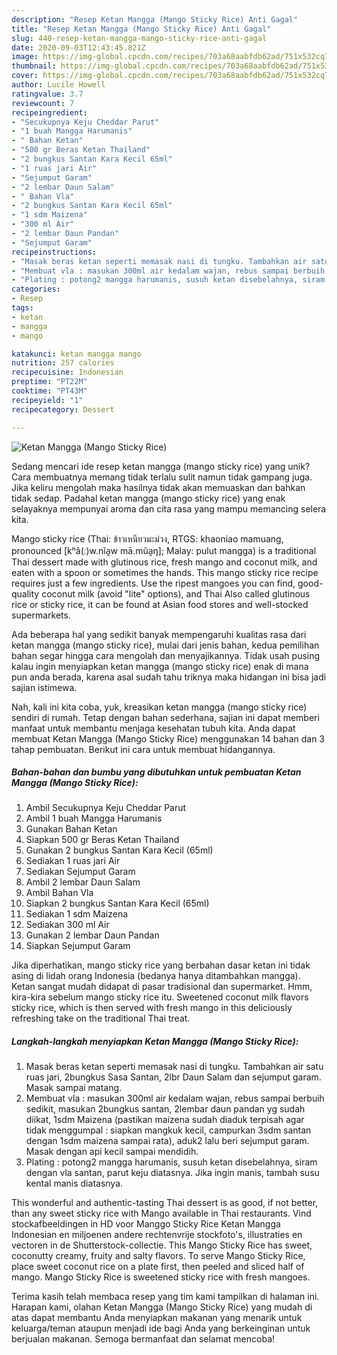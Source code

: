 ```yaml
---
description: "Resep Ketan Mangga (Mango Sticky Rice) Anti Gagal"
title: "Resep Ketan Mangga (Mango Sticky Rice) Anti Gagal"
slug: 440-resep-ketan-mangga-mango-sticky-rice-anti-gagal
date: 2020-09-03T12:43:45.821Z
image: https://img-global.cpcdn.com/recipes/703a68aabfdb62ad/751x532cq70/ketan-mangga-mango-sticky-rice-foto-resep-utama.jpg
thumbnail: https://img-global.cpcdn.com/recipes/703a68aabfdb62ad/751x532cq70/ketan-mangga-mango-sticky-rice-foto-resep-utama.jpg
cover: https://img-global.cpcdn.com/recipes/703a68aabfdb62ad/751x532cq70/ketan-mangga-mango-sticky-rice-foto-resep-utama.jpg
author: Lucile Howell
ratingvalue: 3.7
reviewcount: 7
recipeingredient:
- "Secukupnya Keju Cheddar Parut"
- "1 buah Mangga Harumanis"
- " Bahan Ketan"
- "500 gr Beras Ketan Thailand"
- "2 bungkus Santan Kara Kecil 65ml"
- "1 ruas jari Air"
- "Sejumput Garam"
- "2 lembar Daun Salam"
- " Bahan Vla"
- "2 bungkus Santan Kara Kecil 65ml"
- "1 sdm Maizena"
- "300 ml Air"
- "2 lembar Daun Pandan"
- "Sejumput Garam"
recipeinstructions:
- "Masak beras ketan seperti memasak nasi di tungku. Tambahkan air satu ruas jari, 2bungkus Sasa Santan, 2lbr Daun Salam dan sejumput garam. Masak sampai matang."
- "Membuat vla : masukan 300ml air kedalam wajan, rebus sampai berbuih sedikit, masukan 2bungkus santan, 2lembar daun pandan yg sudah diikat, 1sdm Maizena (pastikan maizena sudah diaduk terpisah agar tidak menggumpal : siapkan mangkuk kecil, campurkan 3sdm santan dengan 1sdm maizena sampai rata), aduk2 lalu beri sejumput garam. Masak dengan api kecil sampai mendidih."
- "Plating : potong2 mangga harumanis, susuh ketan disebelahnya, siram dengan vla santan, parut keju diatasnya. Jika ingin manis, tambah susu kental manis diatasnya."
categories:
- Resep
tags:
- ketan
- mangga
- mango

katakunci: ketan mangga mango 
nutrition: 257 calories
recipecuisine: Indonesian
preptime: "PT22M"
cooktime: "PT43M"
recipeyield: "1"
recipecategory: Dessert

---
```



![Ketan Mangga (Mango Sticky Rice)](https://img-global.cpcdn.com/recipes/703a68aabfdb62ad/751x532cq70/ketan-mangga-mango-sticky-rice-foto-resep-utama.jpg)

Sedang mencari ide resep ketan mangga (mango sticky rice) yang unik? Cara membuatnya memang tidak terlalu sulit namun tidak gampang juga. Jika keliru mengolah maka hasilnya tidak akan memuaskan dan bahkan tidak sedap. Padahal ketan mangga (mango sticky rice) yang enak selayaknya mempunyai aroma dan cita rasa yang mampu memancing selera kita.

Mango sticky rice (Thai: ข้าวเหนียวมะม่วง, RTGS: khaoniao mamuang, pronounced [kʰâ(ː)w.nǐa̯w mā.mûa̯ŋ]; Malay: pulut mangga) is a traditional Thai dessert made with glutinous rice, fresh mango and coconut milk, and eaten with a spoon or sometimes the hands. This mango sticky rice recipe requires just a few ingredients. Use the ripest mangoes you can find, good-quality coconut milk (avoid &#34;lite&#34; options), and Thai Also called glutinous rice or sticky rice, it can be found at Asian food stores and well-stocked supermarkets.

Ada beberapa hal yang sedikit banyak mempengaruhi kualitas rasa dari ketan mangga (mango sticky rice), mulai dari jenis bahan, kedua pemilihan bahan segar hingga cara mengolah dan menyajikannya. Tidak usah pusing kalau ingin menyiapkan ketan mangga (mango sticky rice) enak di mana pun anda berada, karena asal sudah tahu triknya maka hidangan ini bisa jadi sajian istimewa.


Nah, kali ini kita coba, yuk, kreasikan ketan mangga (mango sticky rice) sendiri di rumah. Tetap dengan bahan sederhana, sajian ini dapat memberi manfaat untuk membantu menjaga kesehatan tubuh kita. Anda dapat membuat Ketan Mangga (Mango Sticky Rice) menggunakan 14 bahan dan 3 tahap pembuatan. Berikut ini cara untuk membuat hidangannya.

<!--inarticleads1-->

##### Bahan-bahan dan bumbu yang dibutuhkan untuk pembuatan Ketan Mangga (Mango Sticky Rice):

1. Ambil Secukupnya Keju Cheddar Parut
1. Ambil 1 buah Mangga Harumanis
1. Gunakan  Bahan Ketan
1. Siapkan 500 gr Beras Ketan Thailand
1. Gunakan 2 bungkus Santan Kara Kecil (65ml)
1. Sediakan 1 ruas jari Air
1. Sediakan Sejumput Garam
1. Ambil 2 lembar Daun Salam
1. Ambil  Bahan Vla
1. Siapkan 2 bungkus Santan Kara Kecil (65ml)
1. Sediakan 1 sdm Maizena
1. Sediakan 300 ml Air
1. Gunakan 2 lembar Daun Pandan
1. Siapkan Sejumput Garam


Jika diperhatikan, mango sticky rice yang berbahan dasar ketan ini tidak asing di lidah orang Indonesia (bedanya hanya ditambahkan mangga). Ketan sangat mudah didapat di pasar tradisional dan supermarket. Hmm, kira-kira sebelum mango sticky rice itu. Sweetened coconut milk flavors sticky rice, which is then served with fresh mango in this deliciously refreshing take on the traditional Thai treat. 

<!--inarticleads2-->

##### Langkah-langkah menyiapkan Ketan Mangga (Mango Sticky Rice):

1. Masak beras ketan seperti memasak nasi di tungku. Tambahkan air satu ruas jari, 2bungkus Sasa Santan, 2lbr Daun Salam dan sejumput garam. Masak sampai matang.
1. Membuat vla : masukan 300ml air kedalam wajan, rebus sampai berbuih sedikit, masukan 2bungkus santan, 2lembar daun pandan yg sudah diikat, 1sdm Maizena (pastikan maizena sudah diaduk terpisah agar tidak menggumpal : siapkan mangkuk kecil, campurkan 3sdm santan dengan 1sdm maizena sampai rata), aduk2 lalu beri sejumput garam. Masak dengan api kecil sampai mendidih.
1. Plating : potong2 mangga harumanis, susuh ketan disebelahnya, siram dengan vla santan, parut keju diatasnya. Jika ingin manis, tambah susu kental manis diatasnya.


This wonderful and authentic-tasting Thai dessert is as good, if not better, than any sweet sticky rice with Mango available in Thai restaurants. Vind stockafbeeldingen in HD voor Manggo Sticky Rice Ketan Mangga Indonesian en miljoenen andere rechtenvrije stockfoto&#39;s, illustraties en vectoren in de Shutterstock-collectie. This Mango Sticky Rice has sweet, coconutty creamy, fruity and salty flavors. To serve Mango Sticky Rice, place sweet coconut rice on a plate first, then peeled and sliced half of mango. Mango Sticky Rice is sweetened sticky rice with fresh mangoes. 

Terima kasih telah membaca resep yang tim kami tampilkan di halaman ini. Harapan kami, olahan Ketan Mangga (Mango Sticky Rice) yang mudah di atas dapat membantu Anda menyiapkan makanan yang menarik untuk keluarga/teman ataupun menjadi ide bagi Anda yang berkeinginan untuk berjualan makanan. Semoga bermanfaat dan selamat mencoba!
